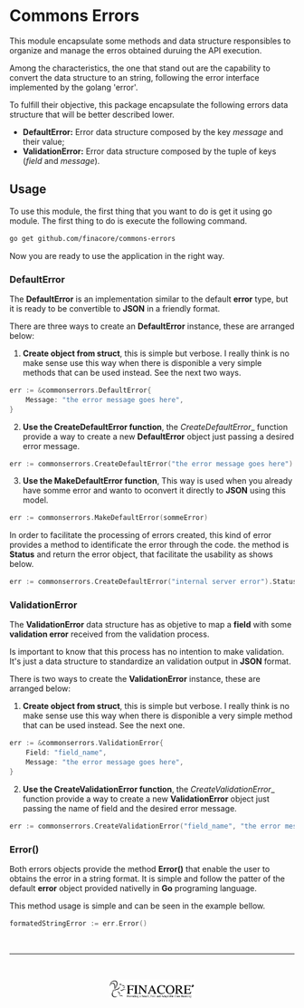# Commons Errors

This module encapsulate some methods and data structure responsibles to organize and manage the erros obtained
duruing the API execution.

Among the characteristics, the one that stand out are the capability to convert the data structure to an string, following the error interface implemented by the golang 'error'.

To fulfill their objective, this package encapsulate the following errors data structure that will be better described lower.

* __DefaultError:__ Error data structure composed by the key _message_ and their value;
* __ValidationError:__  Error data structure composed by the tuple of keys (_field_ and _message_).

## Usage

To use this module, the first thing that you want to do is get it using go module. The first thing to do is execute the following command.

```bash
go get github.com/finacore/commons-errors
```
Now you are ready to use the application in the right way.

### DefaultError

The __DefaultError__ is an implementation similar to the default __error__ type, but it is ready to be convertible to __JSON__ in a friendly format.

There are three ways to create an __DefaultError__ instance, these are arranged below:

1. __Create object from struct__, this is simple but verbose. I really think is no make sense use this way when there is disponible a very simple methods that can be used instead. See the next two ways.

```go
err := &commonserrors.DefaultError{
	Message: "the error message goes here",
}
```

2. __Use the CreateDefaultError function__, the _CreateDefaultError__ function provide a way to create a new __DefaultError__ object just passing a desired error message.

```go
err := commonserrors.CreateDefaultError("the error message goes here")
```

3. __Use the MakeDefaultError function__, This way is used when you already have somme error and wanto to oconvert it directly to __JSON__ using this model.

```go
err := commonserrors.MakeDefaultError(sommeError)
```

In order to facilitate the processing of errors created, this kind of error provides a method to identificate the error
through the code. the method is __Status__ and return the error object, that facilitate the usability as shows below.

```go
err := commonserrors.CreateDefaultError("internal server error").Status(500)
```

### ValidationError

The __ValidationError__ data structure has as objetive to map a __field__ with some __validation error__ received from the validation process. 

Is important to know that this process has no intention to make validation. It's just a data structure to standardize an validation output in __JSON__ format.

There is two ways to create the __ValidationError__ instance, these are arranged below:

1. __Create object from struct__, this is simple but verbose. I really think is no make sense use this way when there is disponible a very simple method that can be used instead. See the next one.

```go
err := &commonserrors.ValidationError{
	Field: "field_name",
	Message: "the error message goes here",
}
```
2. __Use the CreateValidationError function__, the _CreateValidationError__ function provide a way to create a new __ValidationError__ object just passing the name of field and the desired error message.

```go
err := commonserrors.CreateValidationError("field_name", "the error message goes here")
```

### Error()

Both errors objects provide the method __Error()__ that enable the user to obtains the error in a string format. It is simple and follow the patter of the default __error__ object provided nativelly in __Go__ programing language.

This method usage is simple and can be seen in the example bellow.

```go
formatedStringError := err.Error()
```


<br><hr><br>
<div style="text-align: center;">
<img src="https://raw.githubusercontent.com/finacore/.github/main/horizontal.svg" width="30%">
</div>